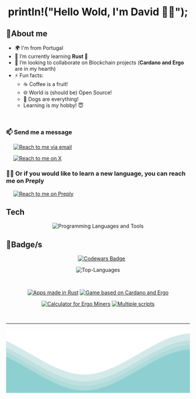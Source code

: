 <h1 align=center> println!("Hello Wold, I'm David 🙋‍♂️");</h1>

<h2>👋About me</h2>

- 🌍 I'm from Portugal
- 🌱 I’m currently learning <b>Rust 🦀</b>
- 👯 I’m looking to collaborate on Blockchain projects (<b>Cardano and Ergo</b> are in my hearth)
- ⚡ Fun facts:
  - ☕ Coffee is a fruit!
  - 🌐 World is (should be) Open Source! 
  - 🐶 Dogs are everything!
  - Learning is my hobby! 😇

<br>

<h3> 📫 Send me a message </h3>

<p> &nbsp;&nbsp;&nbsp;&nbsp;&nbsp;<a href="mailto:davidoaprendiz@proton.me"><img title="Reach to me via email" src="https://img.shields.io/badge/davidoaprendiz@proton.me-blue?logo=protonmail"></a>

&nbsp;&nbsp;&nbsp;&nbsp;&nbsp;<a href="https://x.com/David_oAprendiz"><img title="Reach to me on X" src="https://img.shields.io/badge/DavioAprendiz-black?logo=x"></a>
</p>
<h3> 🧑‍🏫 Or if you would like to learn a new language, you can reach me on Preply </h3>

&nbsp;&nbsp;&nbsp;&nbsp;&nbsp;<a href="https://preply.com/en/tutor/4437174"><img title="Reach to me on Preply" src="https://img.shields.io/badge/Preply-David O.-pink"></a>


<h2>Tech</h2>

<p align="center">
<img alt="Programming Languages and Tools" src="https://skillicons.dev/icons?i=rust,python,godot,js,html,css,sqlite,git,docker,azure,windows,linux">
</p>

<h2>🚀Badge/s</h2>

<p align="center">
&nbsp;&nbsp;&nbsp;&nbsp;&nbsp;<a href="https://www.codewars.com/users/DavidoAprendiz"><img width=325 src="https://www.codewars.com/users/DavidoAprendiz/badges/large" alt="Codewars Badge"></a>
</p>

<p align="center"><img width="325" src="https://github-readme-stats.vercel.app/api/top-langs?username=davidoaprendiz&show_icons=true&locale=en&theme=blue-green&hide_border=true&border_radius=20&langs_count=5" alt="Top-Languages"/>
</p> 

<br>

<p align="center">
<a href="https://github.com/DavidoAprendiz/CMD-Manager"><img width="350" src="https://github-readme-stats-sigma-five.vercel.app/api/pin/?username=DavidoAprendiz&repo=CMD-Manager&theme=blue-green" alt="Apps made in Rust"></a>
<a href="https://github.com/DavidoAprendiz/Ghost-Chains"><img width="350" src="https://github-readme-stats-sigma-five.vercel.app/api/pin/?username=DavidoAprendiz&repo=Ghost-Chains&theme=blue-green" alt="Game based on Cardano and Ergo"></a>
</p>

<p align="center">
<a href="https://github.com/DavidoAprendiz/ergo-miner-calc"><img width="350" src="https://github-readme-stats-sigma-five.vercel.app/api/pin/?username=DavidoAprendiz&repo=ergo-miner-calc&theme=blue-green" alt="Calculator for Ergo Miners"></a>
<a href="https://github.com/DavidoAprendiz/queries-scripts-challenges"><img width="350" src="https://github-readme-stats-sigma-five.vercel.app/api/pin/?username=DavidoAprendiz&repo=queries-scripts-challenges&theme=blue-green" alt="Multiple scripts"></a>
</p>

<br>

---

<img src="https://raw.githubusercontent.com/DavidoAprendiz/DavidoAprendiz/master/waves.svg" width="100%" height="175">
